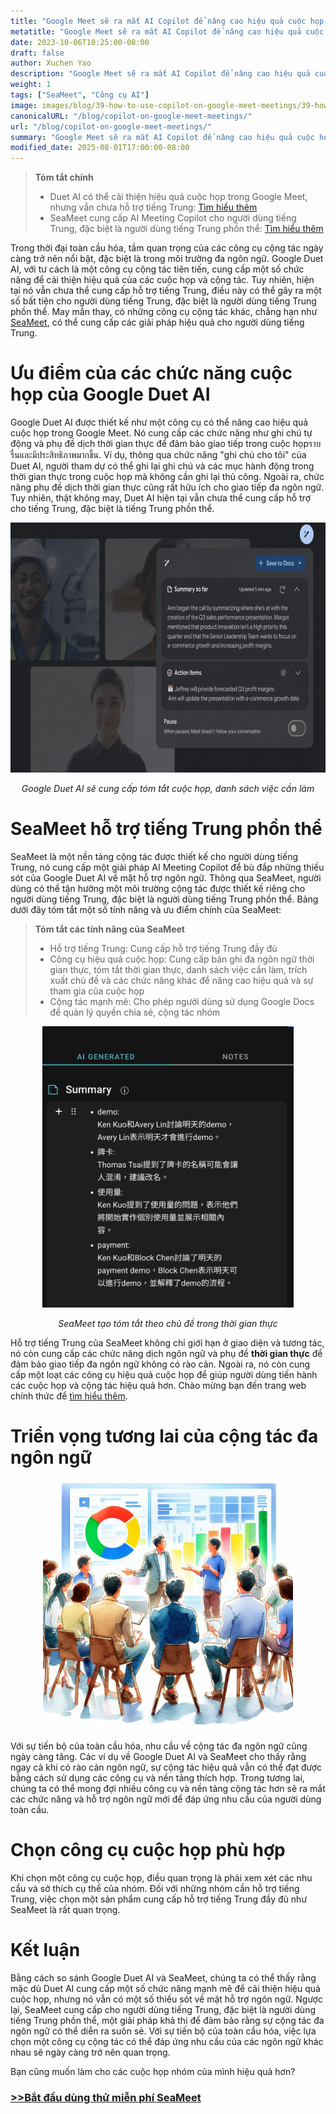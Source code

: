 ```yaml
---
title: "Google Meet sẽ ra mắt AI Copilot để nâng cao hiệu quả cuộc họp của bạn"
metatitle: "Google Meet sẽ ra mắt AI Copilot để nâng cao hiệu quả cuộc họp của bạn"
date: 2023-10-06T10:25:00-08:00
draft: false
author: Xuchen Yao
description: "Google Meet sẽ ra mắt AI Copilot để nâng cao hiệu quả cuộc họp của bạn! Khám phá cách SeaMeet bổ sung những thiếu sót của Google Duet AI về hỗ trợ tiếng Trung và hiệu quả cuộc họp, đồng thời cung cấp trải nghiệm cộng tác phong phú hơn cho người dùng tiếng Trung phồn thể, thúc đẩy sự hợp tác đa ngôn ngữ."
weight: 1
tags: ["SeaMeet", "Công cụ AI"]
image: images/blog/39-how-to-use-copilot-on-google-meet-meetings/39-how-to-use-copilot-on-google-meet-meetings.jpeg
canonicalURL: "/blog/copilot-on-google-meet-meetings/"
url: "/blog/copilot-on-google-meet-meetings/"
summary: "Google Meet sẽ ra mắt AI Copilot để nâng cao hiệu quả cuộc họp của bạn! Khám phá cách SeaMeet bổ sung những thiếu sót của Google Duet AI về hỗ trợ tiếng Trung và hiệu quả cuộc họp, đồng thời cung cấp trải nghiệm cộng tác phong phú hơn cho người dùng tiếng Trung phồn thể, thúc đẩy sự hợp tác đa ngôn ngữ."
modified_date: 2025-08-01T17:00:00-08:00
---
```



> **Tóm tắt chính**
> - Duet AI có thể cải thiện hiệu quả cuộc họp trong Google Meet, nhưng vẫn chưa hỗ trợ tiếng Trung: [Tìm hiểu thêm](https://workspace.google.com/blog/product-announcements/duet-ai-in-workspace-now-available)
> - SeaMeet cung cấp AI Meeting Copilot cho người dùng tiếng Trung, đặc biệt là người dùng tiếng Trung phồn thể: [Tìm hiểu thêm](https://meet.seasalt.ai/?utm_source=blog)

Trong thời đại toàn cầu hóa, tầm quan trọng của các công cụ cộng tác ngày càng trở nên nổi bật, đặc biệt là trong môi trường đa ngôn ngữ. Google Duet AI, với tư cách là một công cụ cộng tác tiên tiến, cung cấp một số chức năng để cải thiện hiệu quả của các cuộc họp và cộng tác. Tuy nhiên, hiện tại nó vẫn chưa thể cung cấp hỗ trợ tiếng Trung, điều này có thể gây ra một số bất tiện cho người dùng tiếng Trung, đặc biệt là người dùng tiếng Trung phồn thể. May mắn thay, có những công cụ cộng tác khác, chẳng hạn như [SeaMeet](https://meet.seasalt.ai/?utm_source=blog), có thể cung cấp các giải pháp hiệu quả cho người dùng tiếng Trung.

# Ưu điểm của các chức năng cuộc họp của Google Duet AI

Google Duet AI được thiết kế như một công cụ có thể nâng cao hiệu quả cuộc họp trong Google Meet. Nó cung cấp các chức năng như ghi chú tự động và phụ đề dịch thời gian thực để đảm bảo giao tiếp trong cuộc họpราบรื่นและมีประสิทธิภาพมากขึ้น. Ví dụ, thông qua chức năng "ghi chú cho tôi" của Duet AI, người tham dự có thể ghi lại ghi chú và các mục hành động trong thời gian thực trong cuộc họp mà không cần ghi lại thủ công. Ngoài ra, chức năng phụ đề dịch thời gian thực cũng rất hữu ích cho giao tiếp đa ngôn ngữ. Tuy nhiên, thật không may, Duet AI hiện tại vẫn chưa thể cung cấp hỗ trợ cho tiếng Trung, đặc biệt là tiếng Trung phồn thể.

<center>
<img height="400px" src="/images/blog/39-how-to-use-copilot-on-google-meet-meetings/1-google-meet-summary.jpeg" alt="Google Duet AI sẽ cung cấp tóm tắt cuộc họp, danh sách việc cần làm"/>

*Google Duet AI sẽ cung cấp tóm tắt cuộc họp, danh sách việc cần làm*
</center>


# SeaMeet hỗ trợ tiếng Trung phồn thể

SeaMeet là một nền tảng cộng tác được thiết kế cho người dùng tiếng Trung, nó cung cấp một giải pháp AI Meeting Copilot để bù đắp những thiếu sót của Google Duet AI về mặt hỗ trợ ngôn ngữ. Thông qua SeaMeet, người dùng có thể tận hưởng một môi trường cộng tác được thiết kế riêng cho người dùng tiếng Trung, đặc biệt là người dùng tiếng Trung phồn thể. Bảng dưới đây tóm tắt một số tính năng và ưu điểm chính của SeaMeet:

> **Tóm tắt các tính năng của SeaMeet**
> - Hỗ trợ tiếng Trung: Cung cấp hỗ trợ tiếng Trung đầy đủ
> - Công cụ hiệu quả cuộc họp: Cung cấp bản ghi đa ngôn ngữ thời gian thực, tóm tắt thời gian thực, danh sách việc cần làm, trích xuất chủ đề và các chức năng khác để nâng cao hiệu quả và sự tham gia của cuộc họp
> - Cộng tác mạnh mẽ: Cho phép người dùng sử dụng Google Docs để quản lý quyền chia sẻ, cộng tác nhóm

<center>
<img height="450px" src="/images/blog/39-how-to-use-copilot-on-google-meet-meetings/2-實時產生主題式總結.png" alt="SeaMeet tạo tóm tắt theo chủ đề trong thời gian thực"/>

*SeaMeet tạo tóm tắt theo chủ đề trong thời gian thực*
</center>


Hỗ trợ tiếng Trung của SeaMeet không chỉ giới hạn ở giao diện và tương tác, nó còn cung cấp các chức năng dịch ngôn ngữ và phụ đề **thời gian thực** để đảm bảo giao tiếp đa ngôn ngữ không có rào cản. Ngoài ra, nó còn cung cấp một loạt các công cụ hiệu quả cuộc họp để giúp người dùng tiến hành các cuộc họp và cộng tác hiệu quả hơn. Chào mừng bạn đến trang web chính thức để [tìm hiểu thêm](https://meet.seasalt.ai/?utm_source=blog).

# Triển vọng tương lai của cộng tác đa ngôn ngữ

<center>
<img height="400px" src="/images/blog/39-how-to-use-copilot-on-google-meet-meetings/3-having-meeting.jpeg" alt="SeaMeet và triển vọng tương lai của cộng tác đa ngôn ngữ"/>

</center>

Với sự tiến bộ của toàn cầu hóa, nhu cầu về cộng tác đa ngôn ngữ cũng ngày càng tăng. Các ví dụ về Google Duet AI và SeaMeet cho thấy rằng ngay cả khi có rào cản ngôn ngữ, sự cộng tác hiệu quả vẫn có thể đạt được bằng cách sử dụng các công cụ và nền tảng thích hợp. Trong tương lai, chúng ta có thể mong đợi nhiều công cụ và nền tảng cộng tác hơn sẽ ra mắt các chức năng và hỗ trợ ngôn ngữ mới để đáp ứng nhu cầu của người dùng toàn cầu.

# Chọn công cụ cuộc họp phù hợp

Khi chọn một công cụ cuộc họp, điều quan trọng là phải xem xét các nhu cầu và sở thích cụ thể của nhóm. Đối với những nhóm cần hỗ trợ tiếng Trung, việc chọn một sản phẩm cung cấp hỗ trợ tiếng Trung đầy đủ như SeaMeet là rất quan trọng.

# Kết luận

Bằng cách so sánh Google Duet AI và SeaMeet, chúng ta có thể thấy rằng mặc dù Duet AI cung cấp một số chức năng mạnh mẽ để cải thiện hiệu quả cuộc họp, nhưng nó vẫn có một số thiếu sót về mặt hỗ trợ ngôn ngữ. Ngược lại, SeaMeet cung cấp cho người dùng tiếng Trung, đặc biệt là người dùng tiếng Trung phồn thể, một giải pháp khả thi để đảm bảo rằng sự cộng tác đa ngôn ngữ có thể diễn ra suôn sẻ. Với sự tiến bộ của toàn cầu hóa, việc lựa chọn một công cụ cộng tác có thể đáp ứng nhu cầu của các ngôn ngữ khác nhau sẽ ngày càng trở nên quan trọng.


Bạn cũng muốn làm cho các cuộc họp nhóm của mình hiệu quả hơn?

### [>>Bắt đầu dùng thử miễn phí SeaMeet](https://meet.seasalt.ai/?utm_source=blog)